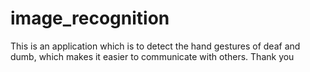 # image_recognition
This is an application which is to detect the hand gestures of deaf and dumb, which makes it easier to communicate with others. Thank you
